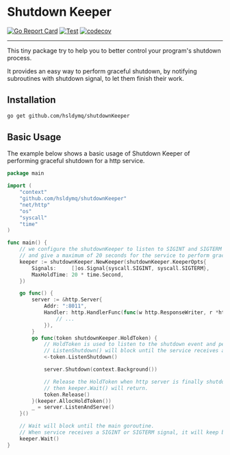 # Shutdown Keeper

[![Go Report Card](https://goreportcard.com/badge/github.com/hsldymq/shutdownKeeper)](https://goreportcard.com/report/github.com/hsldymq/shutdownKeeper)
[![Test](https://github.com/hsldymq/shutdownKeeper/actions/workflows/test.yml/badge.svg)](https://github.com/hsldymq/shutdownKeeper/actions/workflows/test.yml)
[![codecov](https://codecov.io/gh/hsldymq/shutdownKeeper/branch/main/graph/badge.svg?token=JWHQP7XRMV)](https://codecov.io/gh/hsldymq/shutdownKeeper)

---

This tiny package try to help you to better control your program's shutdown process.

It provides an easy way to perform graceful shutdown, by notifying subroutines with shutdown signal, to let them finish their work.

## Installation

```bash
go get github.com/hsldymq/shutdownKeeper
```

## Basic Usage
The example below shows a basic usage of Shutdown Keeper of performing graceful shutdown for a http service.

```go
package main

import (
	"context"
	"github.com/hsldymq/shutdownKeeper"
	"net/http"
	"os"
	"syscall"
	"time"
)

func main() {
	// we configure the shutdownKeeper to listen to SIGINT and SIGTERM signals
	// and give a maximum of 20 seconds for the service to perform graceful shutdown
	keeper := shutdownKeeper.NewKeeper(shutdownKeeper.KeeperOpts{
		Signals:     []os.Signal{syscall.SIGINT, syscall.SIGTERM},
		MaxHoldTime: 20 * time.Second,
	})

	go func() {
		server := &http.Server{
			Addr: ":8011",
			Handler: http.HandlerFunc(func(w http.ResponseWriter, r *http.Request) {
				// ...
			}),
		}
		go func(token shutdownKeeper.HoldToken) {
			// HoldToken is used to listen to the shutdown event and perform graceful shutdown.
			// ListenShutdown() will block until the service receives a SIGINT or SIGTERM signal.
			<-token.ListenShutdown()

			server.Shutdown(context.Background())

			// Release the HoldToken when http server is finally shutdown.
			// then keeper.Wait() will return.
			token.Release()
		}(keeper.AllocHoldToken())
		_ = server.ListenAndServe()
	}()

	// Wait will block until the main goroutine.
	// When service receives a SIGINT or SIGTERM signal, it will keep blocking until every HoldToken is released or the MaxHoldTime is reached.
	keeper.Wait()
}

```